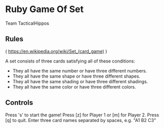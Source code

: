 # Ruby Game Of Set

Team TacticalHippos

## Rules

( https://en.wikipedia.org/wiki/Set_(card_game) )

A set consists of three cards satisfying all of these conditions:

- They all have the same number or have three different numbers.
- They all have the same shape or have three different shapes.
- They all have the same shading or have three different shadings.
- They all have the same color or have three different colors.

## Controls

Press 's' to start the game!
Press [z] for Player 1 or [m] for Player 2. Press [q] to quit.
Enter three card names separated by spaces, e.g. "A1 B2 C3"
